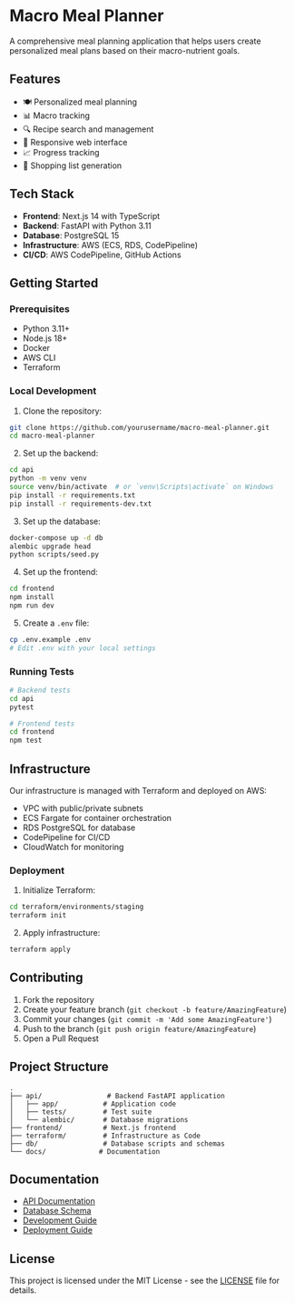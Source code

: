 # Macro Meal Planner

A comprehensive meal planning application that helps users create personalized meal plans based on their macro-nutrient goals.

## Features

- 🍽️ Personalized meal planning
- 📊 Macro tracking
- 🔍 Recipe search and management
- 📱 Responsive web interface
- 📈 Progress tracking
- 🛒 Shopping list generation

## Tech Stack

- **Frontend**: Next.js 14 with TypeScript
- **Backend**: FastAPI with Python 3.11
- **Database**: PostgreSQL 15
- **Infrastructure**: AWS (ECS, RDS, CodePipeline)
- **CI/CD**: AWS CodePipeline, GitHub Actions

## Getting Started

### Prerequisites

- Python 3.11+
- Node.js 18+
- Docker
- AWS CLI
- Terraform

### Local Development

1. Clone the repository:
```bash
git clone https://github.com/yourusername/macro-meal-planner.git
cd macro-meal-planner
```

2. Set up the backend:
```bash
cd api
python -m venv venv
source venv/bin/activate  # or `venv\Scripts\activate` on Windows
pip install -r requirements.txt
pip install -r requirements-dev.txt
```

3. Set up the database:
```bash
docker-compose up -d db
alembic upgrade head
python scripts/seed.py
```

4. Set up the frontend:
```bash
cd frontend
npm install
npm run dev
```

5. Create a `.env` file:
```bash
cp .env.example .env
# Edit .env with your local settings
```

### Running Tests

```bash
# Backend tests
cd api
pytest

# Frontend tests
cd frontend
npm test
```

## Infrastructure

Our infrastructure is managed with Terraform and deployed on AWS:

- VPC with public/private subnets
- ECS Fargate for container orchestration
- RDS PostgreSQL for database
- CodePipeline for CI/CD
- CloudWatch for monitoring

### Deployment

1. Initialize Terraform:
```bash
cd terraform/environments/staging
terraform init
```

2. Apply infrastructure:
```bash
terraform apply
```

## Contributing

1. Fork the repository
2. Create your feature branch (`git checkout -b feature/AmazingFeature`)
3. Commit your changes (`git commit -m 'Add some AmazingFeature'`)
4. Push to the branch (`git push origin feature/AmazingFeature`)
5. Open a Pull Request

## Project Structure

```
.
├── api/                # Backend FastAPI application
│   ├── app/           # Application code
│   ├── tests/         # Test suite
│   └── alembic/       # Database migrations
├── frontend/          # Next.js frontend
├── terraform/         # Infrastructure as Code
├── db/                # Database scripts and schemas
└── docs/             # Documentation
```

## Documentation

- [API Documentation](docs/api.md)
- [Database Schema](docs/schema.md)
- [Development Guide](docs/development.md)
- [Deployment Guide](docs/deployment.md)

## License

This project is licensed under the MIT License - see the [LICENSE](LICENSE) file for details.
